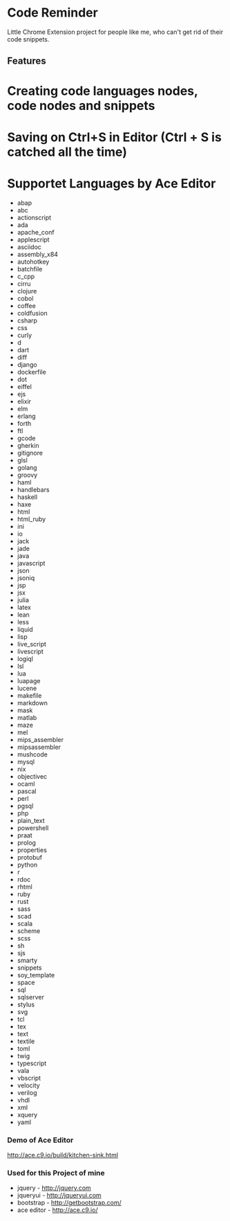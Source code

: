 Code Reminder
=============

Little Chrome Extension project for people like me, who can't get rid of their code snippets.

## Features
# Creating code languages nodes, code nodes and snippets
# Saving on Ctrl+S in Editor (Ctrl + S is catched all the time)

# Supportet Languages by Ace Editor

* abap
* abc
* actionscript
* ada
* apache_conf
* applescript
* asciidoc
* assembly_x84
* autohotkey
* batchfile
* c_cpp
* cirru
* clojure
* cobol
* coffee
* coldfusion
* csharp
* css
* curly
* d
* dart
* diff
* django
* dockerfile
* dot
* eiffel
* ejs
* elixir
* elm
* erlang
* forth
* ftl
* gcode
* gherkin
* gitignore
* glsl
* golang
* groovy
* haml
* handlebars
* haskell
* haxe
* html
* html_ruby
* ini
* io
* jack
* jade
* java
* javascript
* json
* jsoniq
* jsp
* jsx
* julia
* latex
* lean
* less
* liquid
* lisp
* live_script
* livescript
* logiql
* lsl
* lua
* luapage
* lucene
* makefile
* markdown
* mask
* matlab
* maze
* mel
* mips_assembler
* mipsassembler
* mushcode
* mysql
* nix
* objectivec
* ocaml
* pascal
* perl
* pgsql
* php
* plain_text
* powershell
* praat
* prolog
* properties
* protobuf
* python
* r
* rdoc
* rhtml
* ruby
* rust
* sass
* scad
* scala
* scheme
* scss
* sh
* sjs
* smarty
* snippets
* soy_template
* space
* sql
* sqlserver
* stylus
* svg
* tcl
* tex
* text
* textile
* toml
* twig
* typescript
* vala
* vbscript
* velocity
* verilog
* vhdl
* xml
* xquery
* yaml

### Demo of Ace Editor
http://ace.c9.io/build/kitchen-sink.html

### Used for this Project of mine
* jquery - http://jquery.com
* jqueryui - http://jqueryui.com
* bootstrap - http://getbootstrap.com/
* ace editor - http://ace.c9.io/
